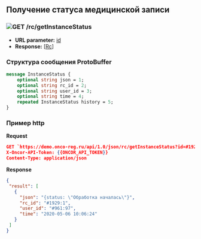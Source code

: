 ## Получение статуса медицинской записи

### ![GET](../../../img/get.png) /rc/getInstanceStatus
* **URL parameter:** [id](../../../types/types.md#com.siams.med.api.Rc)
* **Response:** [[Rc](../../../types/types.md#com.siams.med.api.InstanceStatus)]

### Структура сообщения ProtoBuffer

```proto
message InstanceStatus {
    optional string json = 1;
    optional string rc_id = 2;
    optional string user_id = 3;
    optional string time = 4;
    repeated InstanceStatus history = 5;
}
```

### Пример http

**Request**
```json
GET `https://demo.onco-reg.ru/api/1.0/json/rc/getInstanceStatus?id=#1929:1 HTTP/1.1`
X-Oncor-API-Token: {{ONCOR_API_TOKEN}}
Content-Type: application/json
```
**Response**

```json
{
 "result": [
   {
     "json": "{status: \"Обработка началась\"}",
     "rc_id": "#1929:1",
     "user_id": "#961:97",
     "time": "2020-05-06 10:06:24"
   }
 ]
}
```
